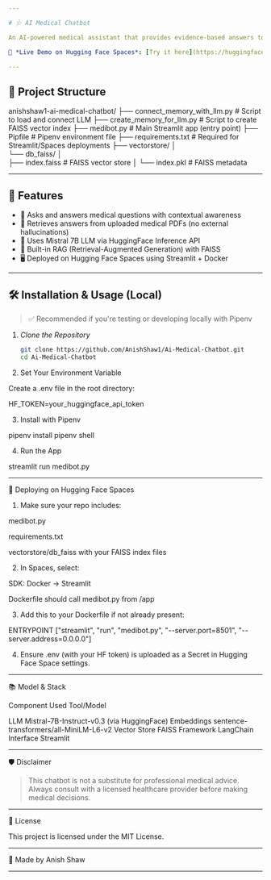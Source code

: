 ```yaml
---

# 🩺 AI Medical Chatbot

An AI-powered medical assistant that provides evidence-based answers to health-related questions by retrieving information directly from verified medical documents. Built using LangChain, HuggingFace Transformers, FAISS, and Streamlit.

🔗 *Live Demo on Hugging Face Spaces*: [Try it here](https://huggingface.co/spaces/AnishShaw/ai-chat)

---
```


## 📁 Project Structure

anishshaw1-ai-medical-chatbot/ 
├── connect_memory_with_llm.py         # Script to load and connect LLM
├── create_memory_for_llm.py           # Script to create FAISS vector index
├── medibot.py                         # Main Streamlit app (entry point)
├── Pipfile                            # Pipenv environment file
├── requirements.txt                   # Required for Streamlit/Spaces deployments
├── vectorstore/ │  
               └── db_faiss/ │    
                        ├── index.faiss                # FAISS vector store
│                       └── index.pkl                  # FAISS metadata

---

## 🚀 Features

- 💬 Asks and answers medical questions with contextual awareness
- 🔎 Retrieves answers from uploaded medical PDFs (no external hallucinations)
- 🧠 Uses Mistral 7B LLM via HuggingFace Inference API
- 🧾 Built-in RAG (Retrieval-Augmented Generation) with FAISS
- 🖥 Deployed on Hugging Face Spaces using Streamlit + Docker

---

## 🛠 Installation & Usage (Local)

> ✅ Recommended if you're testing or developing locally with Pipenv

1. *Clone the Repository*
   ```bash
   git clone https://github.com/AnishShaw1/Ai-Medical-Chatbot.git
   cd Ai-Medical-Chatbot

2. Set Your Environment Variable

Create a .env file in the root directory:

HF_TOKEN=your_huggingface_api_token


3. Install with Pipenv

pipenv install
pipenv shell


4. Run the App

streamlit run medibot.py




---

🐳 Deploying on Hugging Face Spaces

1. Make sure your repo includes:

medibot.py

requirements.txt

vectorstore/db_faiss with your FAISS index files



2. In Spaces, select:

SDK: Docker → Streamlit

Dockerfile should call medibot.py from /app



3. Add this to your Dockerfile if not already present:

ENTRYPOINT ["streamlit", "run", "medibot.py", "--server.port=8501", "--server.address=0.0.0.0"]


4. Ensure .env (with your HF token) is uploaded as a Secret in Hugging Face Space settings.




---

📚 Model & Stack

Component	Used Tool/Model

LLM	Mistral-7B-Instruct-v0.3 (via HuggingFace)
Embeddings	sentence-transformers/all-MiniLM-L6-v2
Vector Store	FAISS
Framework	LangChain
Interface	Streamlit



---

🛡 Disclaimer

> This chatbot is not a substitute for professional medical advice. Always consult with a licensed healthcare provider before making medical decisions.




---

📜 License

This project is licensed under the MIT License.


---

📌 Made by Anish Shaw

---
